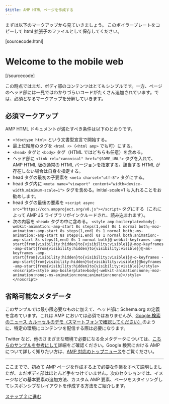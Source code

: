 ```yaml
---
$title: AMP HTML ページを作成する
---
```


まずは以下のマークアップから見ていきましょう。
このボイラープレートをコピーして html 拡張子のファイルとして保存してください。

[sourcecode:html]
<!doctype html>
<html amp lang="en">
  <head>
    <meta charset="utf-8">
    <title>Hello, AMPs</title>
    <link rel="canonical" href="http://example.ampproject.org/article-metadata.html">
    <meta name="viewport" content="width=device-width,minimum-scale=1,initial-scale=1">
    <script type="application/ld+json">
      {
        "@context": "http://schema.org",
        "@type": "NewsArticle",
        "headline": "Open-source framework for publishing content",
        "datePublished": "2015-10-07T12:02:41Z",
        "image": [
          "logo.jpg"
        ]
      }
    </script>
    <style amp-boilerplate>body{-webkit-animation:-amp-start 8s steps(1,end) 0s 1 normal both;-moz-animation:-amp-start 8s steps(1,end) 0s 1 normal both;-ms-animation:-amp-start 8s steps(1,end) 0s 1 normal both;animation:-amp-start 8s steps(1,end) 0s 1 normal both}@-webkit-keyframes -amp-start{from{visibility:hidden}to{visibility:visible}}@-moz-keyframes -amp-start{from{visibility:hidden}to{visibility:visible}}@-ms-keyframes -amp-start{from{visibility:hidden}to{visibility:visible}}@-o-keyframes -amp-start{from{visibility:hidden}to{visibility:visible}}@keyframes -amp-start{from{visibility:hidden}to{visibility:visible}}</style><noscript><style amp-boilerplate>body{-webkit-animation:none;-moz-animation:none;-ms-animation:none;animation:none}</style></noscript>
    <script async src="https://cdn.ampproject.org/v0.js"></script>
  </head>
  <body>
    <h1>Welcome to the mobile web</h1>
  </body>
</html>
[/sourcecode]

この時点ではまだ、ボディ部のコンテンツはとてもシンプルです。一方、ページのヘッド部には一見ではわかりづらいコードがたくさん追加されています。では、必須となるマークアップを分解していきます。

## 必須マークアップ

AMP HTML ドキュメントが満たすべき条件は以下のとおりです。

  - `<!doctype html>` という文書型宣言で開始する。
  - 最上位階層のタグを `<html ⚡>`（`<html amp>` でも可）にする。
  - `<head>` タグと `<body>` タグ（HTML ではどちらも任意）を含める。
  - ヘッド部に `<link rel="canonical" href="$SOME_URL">` タグを入れて、AMP HTML 版の通常の HTML バージョンを指定する。該当する HTML が存在しない場合は自身を指定する。
  - head タグの最初の子要素を `<meta charset="utf-8">` タグにする。
  - head タグ内に `<meta name="viewport" content="width=device-width,minimum-scale=1">` タグを含める。initial-scale=1 も入れることをお勧めします。
  - head タグの最後の要素を `<script async src="https://cdn.ampproject.org/v0.js"></script>` タグにする（これによって AMP JS ライブラリがインクルードされ、読み込まれます）。
  - 次の内容を `<head>` タグの中に含める。
    `<style amp-boilerplate>body{-webkit-animation:-amp-start 8s steps(1,end) 0s 1 normal both;-moz-animation:-amp-start 8s steps(1,end) 0s 1 normal both;-ms-animation:-amp-start 8s steps(1,end) 0s 1 normal both;animation:-amp-start 8s steps(1,end) 0s 1 normal both}@-webkit-keyframes -amp-start{from{visibility:hidden}to{visibility:visible}}@-moz-keyframes -amp-start{from{visibility:hidden}to{visibility:visible}}@-ms-keyframes -amp-start{from{visibility:hidden}to{visibility:visible}}@-o-keyframes -amp-start{from{visibility:hidden}to{visibility:visible}}@keyframes -amp-start{from{visibility:hidden}to{visibility:visible}}</style><noscript><style amp-boilerplate>body{-webkit-animation:none;-moz-animation:none;-ms-animation:none;animation:none}</style></noscript>`

## 省略可能なメタデータ

このサンプルでは最小限必要なものに加えて、ヘッド部に Schema.org の定義を含めています。これは AMP においては必須ではありませんが、[Google 検索のニュース カルーセルのデモ（スマートフォンで確認してください）](https://g.co/ampdemo)のように、特定の環境にコンテンツを配信する際は必要になります。

Twitter など、他のさまざまな環境で必要になる全メタデータについては、[こちらのサンプルを参考にして](https://github.com/ampproject/amphtml/tree/master/examples/metadata-examples)詳細をご確認ください。Google 検索における AMP について詳しく知りたい方は、[AMP 対応のトップニュース](https://developers.google.com/structured-data/carousels/top-stories)をご覧ください。

<hr>

ここまでで、初めて AMP ページを作成する上で必要な作業をすべて説明しましたが、まだボディ部はほとんど手をつけていません。次のセクションでは、イメージなどの基本要素の追加方法、カスタム AMP 要素、ページをスタイリングしてレスポンシブなレイアウトを作成する方法をご紹介します。

<a class="go-button button" href="/ja/docs/tutorials/create/include_image.html">ステップ 2 に進む</a>